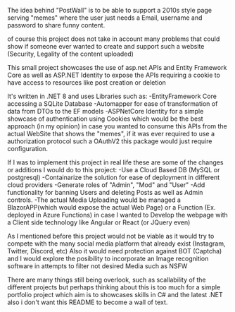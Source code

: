 The idea behind "PostWall" is to be able to support a 2010s style page serving "memes" where the user just needs a Email, username and password to share funny content.

of course this project does not take in account many problems that could show if someone ever wanted to create and support such a website (Security, Legality of the content uploaded)

This small project showcases the use of asp.net APIs and Entity Framework Core as well as ASP.NET Identity to expose the APIs requiring a cookie to have access to resources like post creation or deletion

It's written in .NET 8 and uses Libraries such as: 
-EntityFramework Core accessing a SQLite Database
-Automapper for ease of transformation of data from DTOs to the EF models
-ASPNetCore Identity for a simple showcase of authentication using Cookies which would be the best approach (in my opinion) in case you wanted to consume this APIs from the actual WebSite that shows the "memes", if it was ever required to use a authorization protocol such 
 a OAuthV2 this package would just require configuration.


If I was to implement this project in real life these are some of the changes or additions I would do to this project:
-Use a Cloud Based DB (MySQL or postgresql)
-Containarize the solution for ease of deployment in different cloud providers
-Generate roles of "Admin", "Mod" and "User"
-Add functionality for banning Users and deleting Posts as well as Admin controls.
-The actual Media Uploading would be managed a BlazorAPP(which would expose the actual Web Page) or a Function (Ex. deployed in Azure Functions) in case I wanted to Develop the webpage with a Client side technology like Angular or React (or JQuery even)

As I mentioned before this project would not be viable as it would try to compete with the many social media platform that already exist (Instagram, Twitter, Discord, etc)
Also it would need protection against BOT (Captcha) and I would explore the posibility to incorporate an Image recognition software in attempts to filter not desired Media such as NSFW

There are many things still being overlook, such as scallability of the different projects but perhaps thinking about this is too much for a simple portfolio project which aim is to showcases skills in C# and the latest .NET also i don't want this README to become a wall of text.
